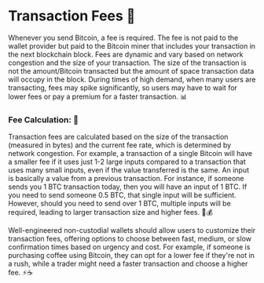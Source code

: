 # Transaction Fees 💸

Whenever you send Bitcoin, a fee is required. The fee is not paid to the wallet provider but paid to the Bitcoin miner that includes your transaction in the next blockchain block. Fees are dynamic and vary based on network congestion and the size of your transaction. The size of the transaction is not the amount/Bitcoin transacted but the amount of space transaction data will occupy in the block. During times of high demand, when many users are transacting, fees may spike significantly, so users may have to wait for lower fees or pay a premium for a faster transaction. 📊

### Fee Calculation: 🧮

Transaction fees are calculated based on the size of the transaction (measured in bytes) and the current fee rate, which is determined by network congestion. For example, a transaction of a single Bitcoin will have a smaller fee if it uses just 1-2 large inputs compared to a transaction that uses many small inputs, even if the value transferred is the same. An input is basically a value from a previous transaction. For instance, if someone sends you 1 BTC transaction today, then you will have an input of 1 BTC. If you need to send someone 0.5 BTC, that single input will be sufficient. However, should you need to send over 1 BTC, multiple inputs will be required, leading to larger transaction size and higher fees. 📏💰

Well-engineered non-custodial wallets should allow users to customize their transaction fees, offering options to choose between fast, medium, or slow confirmation times based on urgency and cost. For example, if someone is purchasing coffee using Bitcoin, they can opt for a lower fee if they're not in a rush, while a trader might need a faster transaction and choose a higher fee. ⚡☕️